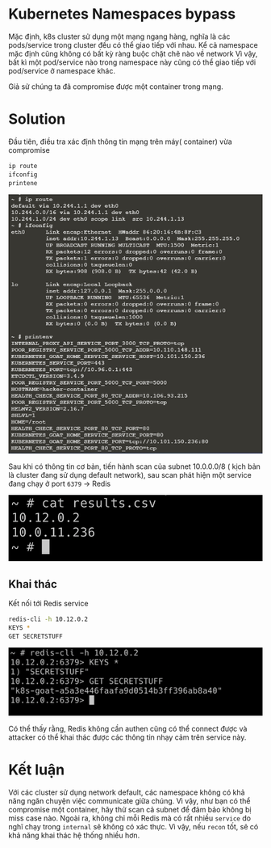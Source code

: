 # Kubernetes Namespaces bypass

Mặc định, k8s cluster sử dụng một mạng ngang hàng, nghĩa là các pods/service trong cluster đều có thể giao tiếp với nhau. Kể cả namespace mặc định cũng không có bất kỳ ràng buộc chặt chẽ nào về network Vì vậy, bất kì một pod/service nào trong namespace này cũng có thể giao tiếp với pod/service ở namespace khác.

Giả sử chúng ta đã compromise được một container trong mạng.

# Solution

Đầu tiên, điều tra xác định thông tin mạng trên máy( container) vừa compromise

```sh
ip route
ifconfig
printene
```

![iproute](image1.PNG)

Sau khi có thông tin cơ bản, tiến hành scan của subnet 10.0.0.0/8 ( kịch bản là cluster đang sử dụng default network), sau scan phát hiện một service đang chạy ở port `6379` -> Redis

![scan](image2.PNG)

## Khai thác

Kết nối tới Redis service

```sh
redis-cli -h 10.12.0.2
KEYS *
GET SECRETSTUFF
```

![Redis](image3.PNG)

Có thể thấy rằng, Redis không cần authen cũng có thể connect được và attacker có thể khai thác được các thông tin nhạy cảm trên service này.

# Kết luận

Với các cluster sử dụng network default, các namespace không có khả năng ngăn chuyện việc communicate giữa chúng. Vì vậy, như bạn có thể compromise một container, hãy thử scan cả subnet để đảm bảo không bị miss case nào.
Ngoài ra, không chỉ mỗi Redis mà có rất nhiều `service` do nghĩ chạy trong `internal` sẽ không có xác thực. Vì vậy, nếu `recon` tốt, sẽ có khả năng khai thác hệ thống nhiều hơn.

